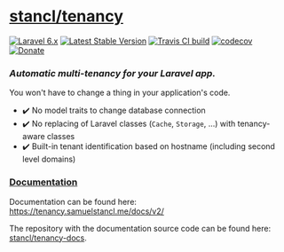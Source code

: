 # [stancl/tenancy](https://tenancy.samuelstancl.me)

[![Laravel 6.x](https://img.shields.io/badge/laravel-6.x-red.svg)](https://laravel.com)
[![Latest Stable Version](https://poser.pugx.org/stancl/tenancy/version)](https://packagist.org/packages/stancl/tenancy)
[![Travis CI build](https://travis-ci.com/stancl/tenancy.svg?branch=2.x)](https://travis-ci.com/stancl/tenancy)
[![codecov](https://codecov.io/gh/stancl/tenancy/branch/2.x/graph/badge.svg)](https://codecov.io/gh/stancl/tenancy)
[![Donate](https://img.shields.io/badge/Donate-%3C3-red)](https://gumroad.com/l/tenancy)

### *Automatic multi-tenancy for your Laravel app.*

You won't have to change a thing in your application's code.

- :heavy_check_mark: No model traits to change database connection
- :heavy_check_mark: No replacing of Laravel classes (`Cache`, `Storage`, ...) with tenancy-aware classes
- :heavy_check_mark: Built-in tenant identification based on hostname (including second level domains)

### [Documentation](https://tenancy.samuelstancl.me/docs/v2/)

Documentation can be found here: https://tenancy.samuelstancl.me/docs/v2/

The repository with the documentation source code can be found here: [stancl/tenancy-docs](https://github.com/stancl/tenancy-docs).
